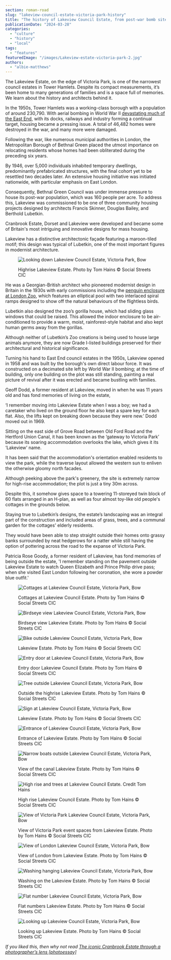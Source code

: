 ```yaml
---
section: roman-road
slug: "lakeview-council-estate-victoria-park-history"
title: "The history of Lakeview Council Estate, from post-war bomb site to Victoria Park’s gateway"
publicationDate: "2024-03-28"
categories: 
  - "culture"
  - "history"
  - "local"
tags: 
  - "features"
featuredImage: "/images/Lakeview-estate-victoria-park-2.jpg"
authors: 
  - "albie-matthews"
---
```


The Lakeview Estate, on the edge of Victoria Park, is one of the narrowest council estates in Tower Hamlets. Despite its compact measurements, it’s been home to many generations of families and is a space full of memories. We learn about the history and architects behind it.

In the 1950s, Tower Hamlets was a working-class borough with a population of around 230,790. With aerial bombing in World War II [devastating much of the East End](https://romanroadlondon.com/blitz-bomb-damage-map-ww2-bow-mile-end-globe-town-fish-island-hackney-wick/), with its docks, railways and industry forming a continual target, housing became a pressing issue. A total of 46,482 homes were destroyed in the war, and many more were damaged. 

Following the war, like numerous municipal authorities in London, the Metropolitan Borough of Bethnal Green placed the utmost importance on relocating residents whose homes had been obliterated during the preceding six years. 

By 1946, over 5,000 individuals inhabited temporary dwellings, predominantly prefabricated structures, with the final cohort yet to be resettled two decades later. An extensive housing initiative was initiated nationwide, with particular emphasis on East London. 

Consequently, Bethnal Green Council was under immense pressure to house its post-war population, which was 160 people per acre. To address this, Lakeview was commissioned to be one of three community housing projects designed by architects Francis Skinner, Douglas Bailey, and Berthold Lubetkin. 

Cranbrook Estate, Dorset and Lakeview were developed and became some of Britain's most intriguing and innovative designs for mass housing.

Lakeview has a distinctive architectonic façade featuring a maroon-tiled motif; this design was typical of Lubetkin, one of the most important figures in modernist architecture. 

<figure>

![Looking down Lakeview Council Estate, Victoria Park, Bow](/images/Lakeview-estate-victoria-park-10-1024x683.jpg)

<figcaption>

Highrise Lakeview Estate. Photo by Tom Hains © Social Streets CIC

</figcaption>

</figure>

He was a Georgian-British architect who pioneered modernist design in Britain in the 1930s with early commissions including the [penguin enclosure at London Zoo](https://www.londonzoo.org/zoo-stories/history-of-london-zoo/lubetkin-penguin-pool), which features an elliptical pool with two interlaced spiral ramps designed to show off the natural behaviours of the flightless birds. 

Lubetkin also designed the zoo’s gorilla house, which had sliding glass windows that could be raised. This allowed the indoor enclosure to be air-conditioned to provide a warm, moist, rainforest-style habitat and also kept human germs away from the gorillas. 

Although neither of Lubetkin’s Zoo creations is being used to house large animals anymore, they are now Grade I-listed buildings preserved for their architectural and historical significance.

Turning his hand to East End council estates in the 1950s, Lakeview opened in 1958 and was built by the borough's own direct labour force. It was constructed on a decimated site left by World War II bombing; at the time of building, only one building on the plot was still standing, painting a real picture of revival after it was erected and became bustling with families.

Geoff Dodd, a former resident at Lakeview, moved in when he was 11 years old and has fond memories of living on the estate, 

‘I remember moving into Lakeview Estate when I was a boy; we had a caretaker who lived on the ground floor he also kept a spare key for each flat. Also, the lifts kept on breaking down because they were new.’ Dodd moved out in 1969. 

Sitting on the east side of Grove Road between Old Ford Road and the Hertford Union Canal, it has been known as the ‘gateway to Victoria Park’ because its soaring accommodation overlooks the lake, which gives it its ‘Lakeview’ name.

It has been said that the accommodation's orientation enabled residents to view the park, while the traverse layout allowed the western sun to enliven the otherwise gloomy north facades.

Although peeking above the park's greenery, the site is extremely narrow for high-rise accommodation; the plot is just a tiny 30m across.  

Despite this, it somehow gives space to a towering 11-storeyed twin block of 60 flats arranged in an H-plan, as well as four almost toy-like old people's cottages in the grounds below. 

Staying true to Lubetkin’s designs, the estate’s landscaping was an integral part of the construction and included areas of grass, trees, and a communal garden for the cottages' elderly residents. 

They would have been able to step straight outside their homes onto grassy banks surrounded by neat hedgerows for a natter while still having the option of pottering across the road to the expanse of Victoria Park. 

Patricia Rose Goody, a former resident of Lakeview, has fond memories of being outside the estate, 'I remember standing on the pavement outside Lakeview Estate to watch Queen Elizabeth and Prince Philip drive pass; when she visited East London following her coronation, she wore a powder blue outfit.'

<figure>

![Cottages at Lakeview Council Estate, Victoria Park, Bow](/images/Lakeview-estate-victoria-park-1-1024x683.jpg)

<figcaption>

Cottages at Lakeview Council Estate. Photo by Tom Hains © Social Streets CIC

</figcaption>

</figure>

<figure>

![Birdseye view Lakeview Council Estate, Victoria Park, Bow](/images/Lakeview-estate-victoria-park-9-1024x683.jpg)

<figcaption>

Birdseye view Lakeview Estate. Photo by Tom Hains © Social Streets CIC

</figcaption>

</figure>

<figure>

![Bike outside Lakeview Council Estate, Victoria Park, Bow](/images/Lakeview-estate-victoria-park-3-1024x683.jpg)

<figcaption>

Lakeview Estate. Photo by Tom Hains © Social Streets CIC

</figcaption>

</figure>

<figure>

![Entry door at Lakeview Council Estate, Victoria Park, Bow](/images/Lakeview-estate-victoria-park-4-1024x683.jpg)

<figcaption>

Entry door Lakeview Council Estate. Photo by Tom Hains © Social Streets CIC

</figcaption>

</figure>

<figure>

![Tree outside Lakeview Council Estate, Victoria Park, Bow](/images/Lakeview-estate-victoria-park-6-1024x683.jpg)

<figcaption>

Outside the highrise Lakeview Estate. Photo by Tom Hains © Social Streets CIC

</figcaption>

</figure>

<figure>

![Sign at Lakeview Council Estate, Victoria Park, Bow](/images/Lakeview-estate-victoria-park-5-1024x683.jpg)

<figcaption>

Lakeview Estate. Photo by Tom Hains © Social Streets CIC

</figcaption>

</figure>

<figure>

![Entrance of Lakeview Council Estate, Victoria Park, Bow](/images/Lakeview-estate-victoria-park-7-1024x683.jpg)

<figcaption>

Entrance of Lakeview Estate. Photo by Tom Hains © Social Streets CIC

</figcaption>

</figure>

<figure>

![Narrow boats outside Lakeview Council Estate, Victoria Park, Bow](/images/Lakeview-estate-victoria-park-8-1024x683.jpg)

<figcaption>

View of the canal Lakeview Estate. Photo by Tom Hains © Social Streets CIC

</figcaption>

</figure>

<figure>

![High rise and trees at Lakeview Council Estate. Credit Tom Hains](/images/Lakeview-estate-victoria-park-2-1024x683.jpg)

<figcaption>

High rise Lakeview Council Estate. Photo by Tom Hains © Social Streets CIC

</figcaption>

</figure>

<figure>

![View of Victoria Park Lakeview Council Estate, Victoria Park, Bow](/images/Lakeview-estate-victoria-park-13-1024x683.jpg)

<figcaption>

View of Victoria Park event spaces from Lakeview Estate. Photo by Tom Hains © Social Streets CIC

</figcaption>

</figure>

<figure>

![View of London Lakeview Council Estate, Victoria Park, Bow](/images/Lakeview-estate-victoria-park-12-1024x683.jpg)

<figcaption>

View of London from Lakeview Estate. Photo by Tom Hains © Social Streets CIC

</figcaption>

</figure>

<figure>

![Washing hanging Lakeview Council Estate, Victoria Park, Bow](/images/Lakeview-estate-victoria-park-14-1024x683.jpg)

<figcaption>

Washing on the Lakeview Estate. Photo by Tom Hains © Social Streets CIC

</figcaption>

</figure>

<figure>

![Flat number Lakeview Council Estate, Victoria Park, Bow](/images/Lakeview-estate-victoria-park-15-1024x683.jpg)

<figcaption>

Flat numbers Lakeview Estate. Photo by Tom Hains © Social Streets CIC

</figcaption>

</figure>

<figure>

![Looking up Lakeview Council Estate, Victoria Park, Bow](/images/Lakeview-estate-victoria-park-16-1024x683.jpg)

<figcaption>

Looking up Lakeview Estate. Photo by Tom Hains © Social Streets CIC

</figcaption>

</figure>

_If you liked this, then why not read [The iconic Cranbrook Estate through a photographer’s lens \[photoessay\]](https://romanroadlondon.com/cranbrook-estate-in-pictures/)_


